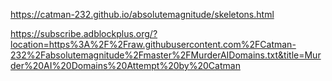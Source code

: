 https://catman-232.github.io/absolutemagnitude/skeletons.html <br/>

https://subscribe.adblockplus.org/?location=https%3A%2F%2Fraw.githubusercontent.com%2FCatman-232%2Fabsolutemagnitude%2Fmaster%2FMurderAIDomains.txt&title=Murder%20AI%20Domains%20Attempt%20by%20Catman
